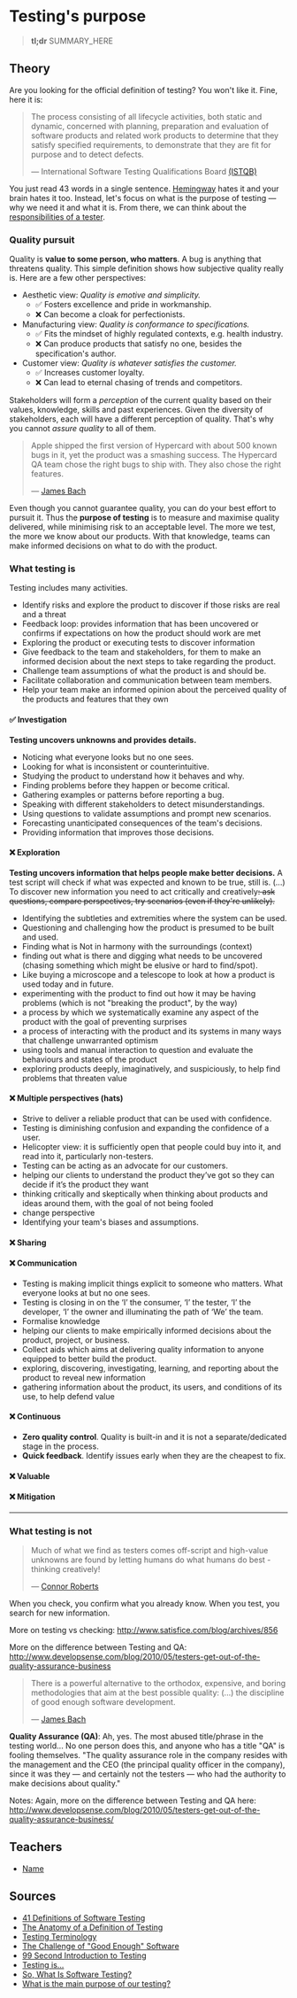 # Testing's purpose

> **tl;dr** SUMMARY_HERE

## Theory

Are you looking for the official definition of testing? You won't like it. Fine, here it is:

> The process consisting of all lifecycle activities, both static and dynamic, concerned with planning, preparation and evaluation of software products and related work products to determine that they satisfy specified requirements, to demonstrate that they are fit for purpose and to detect defects.
>
> — International Software Testing Qualifications Board [(ISTQB)](http://glossary.istqb.org/search/testing)

You just read 43 words in a single sentence. [Hemingway](http://www.hemingwayapp.com/) hates it and your brain hates it too. Instead, let's focus on what is the purpose of testing — why we need it and what it is. From there, we can think about the [responsibilities of a tester](/concepts/responsibilities.md).

### Quality pursuit

Quality is **value to some person, who matters**. A bug is anything that threatens quality. This simple definition shows how subjective quality really is. Here are a few other perspectives:

- Aesthetic view: *Quality is emotive and simplicity.*
  - ✅ Fosters excellence and pride in workmanship.
  - ❌ Can become a cloak for perfectionists.
- Manufacturing view: *Quality is conformance to specifications.*
  - ✅ Fits the mindset of highly regulated contexts, e.g. health industry.
  - ❌ Can produce products that satisfy no one, besides the specification's author.
- Customer view: *Quality is whatever satisfies the customer.*
  - ✅ Increases customer loyalty.
  - ❌ Can lead to eternal chasing of trends and competitors.

Stakeholders will form a *perception* of the current quality based on their values, knowledge, skills and past experiences. Given the diversity of stakeholders, each will have a different perception of quality. That's why you cannot _assure quality_ to all of them.

> Apple shipped the first version of Hypercard with about 500 known bugs in it, yet the product was a smashing success. The Hypercard QA team chose the right bugs to ship with. They also chose the right features.
>
> — [James Bach](http://www.satisfice.com/articles/gooden2.pdf)

Even though you cannot guarantee quality, you can do your best effort to pursuit it. Thus the **purpose of testing** is to measure and maximise quality delivered, while minimising risk to an acceptable level. The more we test, the more we know about our products. With that knowledge, teams can make informed decisions on what to do with the product.

### What testing is

Testing includes many activities.

- Identify risks and explore the product to discover if those risks are real and a threat
- Feedback loop: provides information that has been uncovered or confirms if expectations on how the product should work are met
- Exploring the product or executing tests to discover information
- Give feedback to the team and stakeholders, for them to make an informed decision about the next steps to take regarding the product.
- Challenge team assumptions of what the product is and should be.
- Facilitate collaboration and communication between team members.
- Help your team make an informed opinion about the perceived quality of the products and features that they own

#### ✅ Investigation

**Testing uncovers unknowns and provides details.**

- Noticing what everyone looks but no one sees.
- Looking for what is inconsistent or counterintuitive.
- Studying the product to understand how it behaves and why.
- Finding problems before they happen or become critical.
- Gathering examples or patterns before reporting a bug.
- Speaking with different stakeholders to detect misunderstandings.
- Using questions to validate assumptions and prompt new scenarios.
- Forecasting unanticipated consequences of the team's decisions.
- Providing information that improves those decisions.

#### ❌ Exploration

**Testing uncovers information that helps people make better decisions.** A test script will check if what was expected and known to be true, still is. (...) To discover new information you need to act critically and creatively~~: ask questions, compare perspectives, try scenarios (even if they're unlikely).~~

- Identifying the subtleties and extremities where the system can be used.
- Questioning and challenging how the product is presumed to be built and used.
- Finding what is Not in harmony with the surroundings (context)
- finding out what is there and digging what needs to be uncovered (chasing something which might be elusive or hard to find/spot).
- Like buying a microscope and a telescope to look at how a product is used today and in future.
- experimenting with the product to find out how it may be having problems (which is not "breaking the product", by the way)
- a process by which we systematically examine any aspect of the product with the goal of preventing surprises
- a process of interacting with the product and its systems in many ways that challenge unwarranted optimism
- using tools and manual interaction to question and evaluate the behaviours and states of the product
- exploring products deeply, imaginatively, and suspiciously, to help find problems that threaten value

#### ❌ Multiple perspectives (hats)

- Strive to deliver a reliable product that can be used with confidence.
- Testing is diminishing confusion and expanding the confidence of a user.
- Helicopter view: it is sufficiently open that people could buy into it, and read into it, particularly non-testers.
- Testing can be acting as an advocate for our customers.
- helping our clients to understand the product they’ve got so they can decide if it’s the product they want
- thinking critically and skeptically when thinking about products and ideas around them, with the goal of not being fooled
- change perspective
- Identifying your team's biases and assumptions.

#### ❌ Sharing
#### ❌ Communication

- Testing is making implicit things explicit to someone who matters. What everyone looks at but no one sees.
- Testing is closing in on the ‘I’ the consumer, ‘I’ the tester, ‘I’ the developer, ‘I’ the owner and illuminating the path of ‘We’ the team.
- Formalise knowledge
- helping our clients to make empirically informed decisions about the product, project, or business.
- Collect aids which aims at delivering quality information to anyone equipped to better build the product.
- exploring, discovering, investigating, learning, and reporting about the product to reveal new information
- gathering information about the product, its users, and conditions of its use, to help defend value

#### ❌ Continuous

- **Zero quality control**. Quality is built-in and it is not a separate/dedicated stage in the process.
- **Quick feedback**. Identify issues early when they are the cheapest to fix.

#### ❌ Valuable

#### ❌ Mitigation

-----

### What testing is not

> Much of what we find as testers comes off-script and high-value unknowns are found by letting humans do what humans do best - thinking creatively!
>
> — [Connor Roberts](http://pixelgrill.com/what-is-testing/)

When you check, you confirm what you already know. When you test, you search for new information.

More on testing vs checking: http://www.satisfice.com/blog/archives/856

More on the difference between Testing and QA: http://www.developsense.com/blog/2010/05/testers-get-out-of-the-quality-assurance-business

> There is a powerful alternative to the orthodox, expensive, and boring methodologies that aim at
> the best possible quality: (...) the discipline of good enough software development.
>
> — [James Bach](http://www.satisfice.com/articles/gooden2.pdf)

**Quality Assurance (QA)**: Ah, yes. The most abused title/phrase in the testing world... No one person does this, and anyone who has a title "QA" is fooling themselves. "The quality assurance role in the company resides with the management and the CEO (the principal quality officer in the company), since it was they — and certainly not the testers — who had the authority to make decisions about quality."

Notes: Again, more on the difference between Testing and QA here: <http://www.developsense.com/blog/2010/05/testers-get-out-of-the-quality-assurance-business/>

## Teachers

- [Name](#link)

## Sources

- [41 Definitions of Software Testing](https://chroniclesoftesting.blogspot.pt/2017/11/41-definitions-of-software-testing.html)
- [The Anatomy of a Definition of Testing](https://qahiccupps.blogspot.pt/2016/11/the-anatomy-of-definition-of-testing.html)
- [Testing Terminology](http://pixelgrill.com/testing-terminology/)
- [The Challenge of "Good Enough" Software](http://www.satisfice.com/articles/gooden2.pdf)
- [99 Second Introduction to Testing](https://dojo.ministryoftesting.com/lessons/99-second-introduction-to-testing)
- [Testing is…](http://www.developsense.com/blog/2014/10/testing-is/)
- [So, What Is Software Testing?](https://dojo.ministryoftesting.com/dojo/lessons/so-what-is-software-testing)
- [What is the main purpose of our testing?](https://testingfromthehip.wordpress.com/2016/06/14/what-is-the-main-purpose-of-our-testing/)
